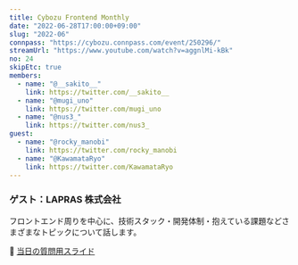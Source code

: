 ```yaml
---
title: Cybozu Frontend Monthly
date: "2022-06-28T17:00:00+09:00"
slug: "2022-06"
connpass: "https://cybozu.connpass.com/event/250296/"
streamUrl: "https://www.youtube.com/watch?v=aggnlMi-kBk"
no: 24
skipEtc: true
members:
  - name: "@__sakito__"
    link: https://twitter.com/__sakito__
  - name: "@mugi_uno"
    link: https://twitter.com/mugi_uno
  - name: "@nus3_"
    link: https://twitter.com/nus3_
guest:
  - name: "@rocky_manobi"
    link: https://twitter.com/rocky_manobi
  - name: "@KawamataRyo"
    link: https://twitter.com/KawamataRyo
---
```


### ゲスト：LAPRAS 株式会社

フロントエンド周りを中心に、技術スタック・開発体制・抱えている課題などさまざまなトピックについて話します。

🔗 [当日の質問用スライド](https://github.com/cybozu/frontend-monthly/files/8988390/FrontendMonthly.24-.pdf)

